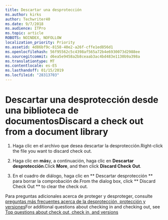```yaml
---
title: Descartar una desprotección
ms.author: kirks
author: Techwriter40
ms.date: 9/7/2018
ms.audience: ITPro
ms.topic: article
ROBOTS: NOINDEX, NOFOLLOW
localization_priority: Priority
ms.assetid: 4d86bf9c-8158-40e2-a26f-cffe1ed856d1
ms.openlocfilehash: 56f95562c5c4398af565a72b4e6930073d2988ee
ms.sourcegitcommit: d6ea5e9458a2b8ceaab3ac4bd483e1130b9a398a
ms.translationtype: MT
ms.contentlocale: es-ES
ms.lasthandoff: 01/15/2019
ms.locfileid: "28313703"
---
```

# <a name="discard-a-check-out-from-a-document-library"></a><span data-ttu-id="f7cb6-102">Descartar una desprotección desde una biblioteca de documentos</span><span class="sxs-lookup"><span data-stu-id="f7cb6-102">Discard a check out from a document library</span></span>

1. <span data-ttu-id="f7cb6-103">Haga clic en el archivo que desea descartar la desprotección.</span><span class="sxs-lookup"><span data-stu-id="f7cb6-103">Right-click the file you want to discard check out.</span></span>
    
2. <span data-ttu-id="f7cb6-104">Haga clic en **más**y, a continuación, haga clic en **Descartar desprotección**.</span><span class="sxs-lookup"><span data-stu-id="f7cb6-104">Click **More**, and then click **Discard Check Out**.</span></span> 
    
3. <span data-ttu-id="f7cb6-105">En el cuadro de diálogo, haga clic en \*\* Descartar desprotección \*\* para borrar la comprobación de.</span><span class="sxs-lookup"><span data-stu-id="f7cb6-105">From the dialog box, click \*\* Discard Check Out \*\* to clear the check out.</span></span> 
    
<span data-ttu-id="f7cb6-106">Para preguntas adicionales acerca de proteger y desproteger, consulte [preguntas más frecuentes acerca de la desprotección, protección y versiones](https://go.microsoft.com/fwlink/?linkid=2018786)</span><span class="sxs-lookup"><span data-stu-id="f7cb6-106">For additional questions about checking in and checking out, see [Top questions about check out, check in, and versions](https://go.microsoft.com/fwlink/?linkid=2018786)</span></span>
  

